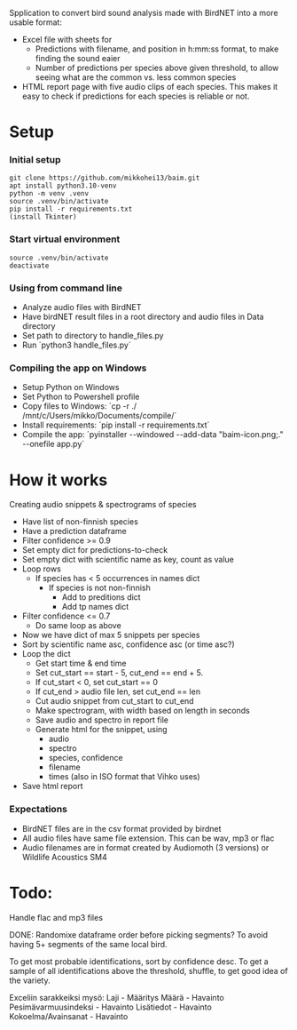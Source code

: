 

Spplication to convert bird sound analysis made with BirdNET into a more usable format:
* Excel file with sheets for
   * Predictions with filename, and position in h:mm:ss format, to make finding the sound eaier
   * Number of predictions per species above given threshold, to allow seeing what are the common vs. less common species
* HTML report page with five audio clips of each species. This makes it easy to check if predictions for each species is reliable or not.


# Setup

### Initial setup

    git clone https://github.com/mikkohei13/baim.git
    apt install python3.10-venv
    python -m venv .venv
    source .venv/bin/activate
    pip install -r requirements.txt
    (install Tkinter)

### Start virtual environment

    source .venv/bin/activate
    deactivate

### Using from command line

- Analyze audio files with BirdNET
- Have birdNET result files in a root directory and audio files in Data directory 
- Set path to directory to handle_files.py
- Run ´python3 handle_files.py´

### Compiling the app on Windows

- Setup Python on Windows
- Set Python to Powershell profile
- Copy files to Windows: ´cp -r ./ /mnt/c/Users/mikko/Documents/compile/´
- Install requirements: ´pip install -r requirements.txt´
- Compile the app: ´pyinstaller --windowed --add-data "baim-icon.png;." --onefile app.py´


# How it works

Creating audio snippets & spectrograms of species

- Have list of non-finnish species
- Have a prediction dataframe
- Filter confidence >= 0.9
- Set empty dict for predictions-to-check
- Set empty dict with scientific name as key, count as value
- Loop rows
    - If species has < 5 occurrences in names dict
        - If species is not non-finnish
            - Add to preditions dict
            - Add tp names dict
- Filter confidence <= 0.7
    - Do same loop as above
- Now we have dict of max 5 snippets per species
- Sort by scientific name asc, confidence asc (or time asc?)
- Loop the dict
    - Get start time & end time
    - Set cut_start == start - 5, cut_end == end + 5.
    - If cut_start < 0, set cut_start == 0
    - If cut_end > audio file len, set cut_end == len
    - Cut audio snippet from cut_start to cut_end
    - Make spectrogram, with width based on length in seconds
    - Save audio and spectro in report file
    - Generate html for the snippet, using
        - audio
        - spectro
        - species, confidence
        - filename
        - times (also in ISO format that Vihko uses)
- Save html report

### Expectations

- BirdNET files are in the csv format provided by birdnet
- All audio files have same file extension. This can be wav, mp3 or flac
- Audio filenames are in format created by Audiomoth (3 versions) or Wildlife Acoustics SM4


# Todo:

Handle flac and mp3 files

DONE: Randomixe dataframe order before picking segments? To avoid having 5+ segments of the same local bird.

To get most probable identifications, sort by confidence desc.
To get a sample of all identifications above the threshold, shuffle, to get good idea of the variety.

Exceliin sarakkeiksi mysö:
Laji - Määritys	Määrä - Havainto	Pesimävarmuusindeksi - Havainto	Lisätiedot - Havainto	Kokoelma/Avainsanat - Havainto



